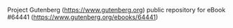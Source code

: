 Project Gutenberg (https://www.gutenberg.org) public repository for
eBook #64441 (https://www.gutenberg.org/ebooks/64441)
